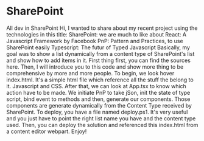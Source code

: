 # SharePoint
All dev in SharePoint
Hi,
I wanted to share about my recent project using the technologies in this title:
SharePoint: we are much to like about
React: A Javascript Framework by Facebook
PnP: Pattern and Practices, to use SharePoint easily
Typescript: The futur of Typed Javascript
Basically, my goal was to show a list dynamically from a content type of SharePoint's list and show how to add items in it.
First thing first, you can find the sources here.
Then, I will introduce you to this code and show more thing to be comprehensive by more and more people.
To begin, we look hover index.html. It's a simple html file which reference all the stuff the belong to it. Javascript and CSS.
After that, we can look at App.tsx to know which action have to be made. We initiate PnP to take jSon, init the state of type script, bind event to methods and then, generate our components.
Those components are generate dynamically from the Content Type received by SharePoint.
To deploy, you have a file named deploy.ps1. It's very useful and you just have to point the right list name you have and the content type used.
Then, you can deploy the solution and referenced this index.html from a content editor webpart.
Enjoy!
